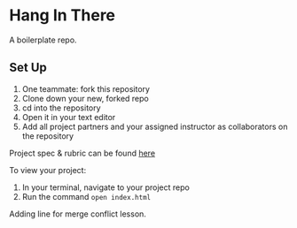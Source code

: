# Hang In There

A boilerplate repo.

## Set Up

1. One teammate: fork this repository
2. Clone down your new, forked repo
3. cd into the repository
4. Open it in your text editor
5. Add all project partners and your assigned instructor as collaborators on the repository

Project spec & rubric can be found [here](https://frontend.turing.io/projects/module-1/hang-in-there.html)

To view your project:

1. In your terminal, navigate to your project repo
2. Run the command `open index.html`

Adding line for merge conflict lesson.
